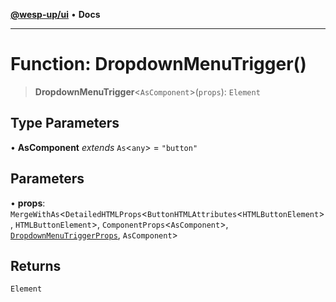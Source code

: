 [**@wesp-up/ui**](../README.md) • **Docs**

---

# Function: DropdownMenuTrigger()

> **DropdownMenuTrigger**\<`AsComponent`\>(`props`): `Element`

## Type Parameters

• **AsComponent** _extends_ `As`\<`any`\> = `"button"`

## Parameters

• **props**: `MergeWithAs`\<`DetailedHTMLProps`\<`ButtonHTMLAttributes`\<`HTMLButtonElement`\>, `HTMLButtonElement`\>, `ComponentProps`\<`AsComponent`\>, [`DropdownMenuTriggerProps`](../interfaces/DropdownMenuTriggerProps.md), `AsComponent`\>

## Returns

`Element`
